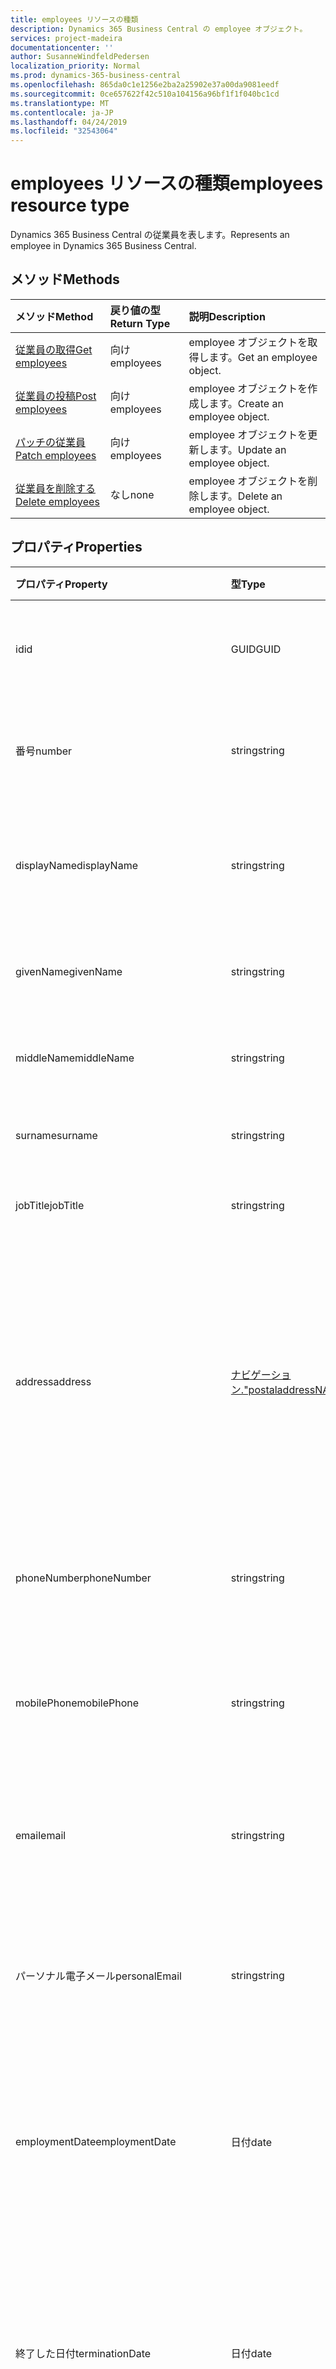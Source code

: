 ```yaml
---
title: employees リソースの種類
description: Dynamics 365 Business Central の employee オブジェクト。
services: project-madeira
documentationcenter: ''
author: SusanneWindfeldPedersen
localization_priority: Normal
ms.prod: dynamics-365-business-central
ms.openlocfilehash: 865da0c1e1256e2ba2a25902e37a00da9081eedf
ms.sourcegitcommit: 0ce657622f42c510a104156a96bf1f1f040bc1cd
ms.translationtype: MT
ms.contentlocale: ja-JP
ms.lasthandoff: 04/24/2019
ms.locfileid: "32543064"
---
```

# <a name="employees-resource-type"></a><span data-ttu-id="15649-103">employees リソースの種類</span><span class="sxs-lookup"><span data-stu-id="15649-103">employees resource type</span></span>
<span data-ttu-id="15649-104">Dynamics 365 Business Central の従業員を表します。</span><span class="sxs-lookup"><span data-stu-id="15649-104">Represents an employee in Dynamics 365 Business Central.</span></span>

## <a name="methods"></a><span data-ttu-id="15649-105">メソッド</span><span class="sxs-lookup"><span data-stu-id="15649-105">Methods</span></span>

| <span data-ttu-id="15649-106">メソッド</span><span class="sxs-lookup"><span data-stu-id="15649-106">Method</span></span>                                              | <span data-ttu-id="15649-107">戻り値の型</span><span class="sxs-lookup"><span data-stu-id="15649-107">Return Type</span></span>|<span data-ttu-id="15649-108">説明</span><span class="sxs-lookup"><span data-stu-id="15649-108">Description</span></span>               |
|:----------------------------------------------------|:-----------|:-------------------------|
|[<span data-ttu-id="15649-109">従業員の取得</span><span class="sxs-lookup"><span data-stu-id="15649-109">Get employees</span></span>](../api/dynamics-employee-get.md)      |<span data-ttu-id="15649-110">向け</span><span class="sxs-lookup"><span data-stu-id="15649-110">employees</span></span>  |<span data-ttu-id="15649-111">employee オブジェクトを取得します。</span><span class="sxs-lookup"><span data-stu-id="15649-111">Get an employee object.</span></span>   |
|[<span data-ttu-id="15649-112">従業員の投稿</span><span class="sxs-lookup"><span data-stu-id="15649-112">Post employees</span></span>](../api/dynamics-create-employee.md)  |<span data-ttu-id="15649-113">向け</span><span class="sxs-lookup"><span data-stu-id="15649-113">employees</span></span>  |<span data-ttu-id="15649-114">employee オブジェクトを作成します。</span><span class="sxs-lookup"><span data-stu-id="15649-114">Create an employee object.</span></span>|
|[<span data-ttu-id="15649-115">パッチの従業員</span><span class="sxs-lookup"><span data-stu-id="15649-115">Patch employees</span></span>](../api/dynamics-employee-update.md) |<span data-ttu-id="15649-116">向け</span><span class="sxs-lookup"><span data-stu-id="15649-116">employees</span></span>  |<span data-ttu-id="15649-117">employee オブジェクトを更新します。</span><span class="sxs-lookup"><span data-stu-id="15649-117">Update an employee object.</span></span>|
|[<span data-ttu-id="15649-118">従業員を削除する</span><span class="sxs-lookup"><span data-stu-id="15649-118">Delete employees</span></span>](../api/dynamics-employee-delete.md)|<span data-ttu-id="15649-119">なし</span><span class="sxs-lookup"><span data-stu-id="15649-119">none</span></span>       |<span data-ttu-id="15649-120">employee オブジェクトを削除します。</span><span class="sxs-lookup"><span data-stu-id="15649-120">Delete an employee object.</span></span>|

## <a name="properties"></a><span data-ttu-id="15649-121">プロパティ</span><span class="sxs-lookup"><span data-stu-id="15649-121">Properties</span></span>
| <span data-ttu-id="15649-122">プロパティ</span><span class="sxs-lookup"><span data-stu-id="15649-122">Property</span></span>           | <span data-ttu-id="15649-123">型</span><span class="sxs-lookup"><span data-stu-id="15649-123">Type</span></span>   |<span data-ttu-id="15649-124">説明</span><span class="sxs-lookup"><span data-stu-id="15649-124">Description</span></span>                                            |
|:-------------------|:-------|:------------------------------------------------------|
|<span data-ttu-id="15649-125">id</span><span class="sxs-lookup"><span data-stu-id="15649-125">id</span></span>                  |<span data-ttu-id="15649-126">GUID</span><span class="sxs-lookup"><span data-stu-id="15649-126">GUID</span></span>    |<span data-ttu-id="15649-127">従業員 ID。</span><span class="sxs-lookup"><span data-stu-id="15649-127">The employee ID.</span></span> <span data-ttu-id="15649-128">編集できません。</span><span class="sxs-lookup"><span data-stu-id="15649-128">Non-editable.</span></span>                         |
|<span data-ttu-id="15649-129">番号</span><span class="sxs-lookup"><span data-stu-id="15649-129">number</span></span>              |<span data-ttu-id="15649-130">string</span><span class="sxs-lookup"><span data-stu-id="15649-130">string</span></span>  |<span data-ttu-id="15649-131">従業員番号。</span><span class="sxs-lookup"><span data-stu-id="15649-131">The employee number.</span></span> <span data-ttu-id="15649-132">読み取り専用です。</span><span class="sxs-lookup"><span data-stu-id="15649-132">Read-Only.</span></span>                        |
|<span data-ttu-id="15649-133">displayName</span><span class="sxs-lookup"><span data-stu-id="15649-133">displayName</span></span>         |<span data-ttu-id="15649-134">string</span><span class="sxs-lookup"><span data-stu-id="15649-134">string</span></span>  |<span data-ttu-id="15649-135">従業員の givenName + 姓。</span><span class="sxs-lookup"><span data-stu-id="15649-135">The employee givenName + surname.</span></span> <span data-ttu-id="15649-136">読み取り専用です。</span><span class="sxs-lookup"><span data-stu-id="15649-136">Read-Only.</span></span>           |
|<span data-ttu-id="15649-137">givenName</span><span class="sxs-lookup"><span data-stu-id="15649-137">givenName</span></span>           |<span data-ttu-id="15649-138">string</span><span class="sxs-lookup"><span data-stu-id="15649-138">string</span></span>  |<span data-ttu-id="15649-139">従業員の指定された名前。</span><span class="sxs-lookup"><span data-stu-id="15649-139">The given name of the employee.</span></span>                        |
|<span data-ttu-id="15649-140">middleName</span><span class="sxs-lookup"><span data-stu-id="15649-140">middleName</span></span>          |<span data-ttu-id="15649-141">string</span><span class="sxs-lookup"><span data-stu-id="15649-141">string</span></span>  |<span data-ttu-id="15649-142">従業員のミドルネーム。</span><span class="sxs-lookup"><span data-stu-id="15649-142">The middle name of the employee.</span></span>                       |
|<span data-ttu-id="15649-143">surname</span><span class="sxs-lookup"><span data-stu-id="15649-143">surname</span></span>             |<span data-ttu-id="15649-144">string</span><span class="sxs-lookup"><span data-stu-id="15649-144">string</span></span>  |<span data-ttu-id="15649-145">従業員の姓</span><span class="sxs-lookup"><span data-stu-id="15649-145">The surname of the employee</span></span>                            |
|<span data-ttu-id="15649-146">jobTitle</span><span class="sxs-lookup"><span data-stu-id="15649-146">jobTitle</span></span>            |<span data-ttu-id="15649-147">string</span><span class="sxs-lookup"><span data-stu-id="15649-147">string</span></span>  |<span data-ttu-id="15649-148">従業員の正式な名前</span><span class="sxs-lookup"><span data-stu-id="15649-148">The full name of the employee</span></span>                          |
|<span data-ttu-id="15649-149">address</span><span class="sxs-lookup"><span data-stu-id="15649-149">address</span></span>             |[<span data-ttu-id="15649-150">ナビゲーション."postaladdress</span><span class="sxs-lookup"><span data-stu-id="15649-150">NAV.PostalAddress</span></span>](../resources/dynamics-complextypes.md)|<span data-ttu-id="15649-151">従業員の住所を指定します。</span><span class="sxs-lookup"><span data-stu-id="15649-151">Specifies the employee's address.</span></span> <span data-ttu-id="15649-152">このアドレスは、従業員のすべてのリソースドキュメントに表示されます。</span><span class="sxs-lookup"><span data-stu-id="15649-152">This address will appear on all resource documents for the employee.</span></span>|
|<span data-ttu-id="15649-153">phoneNumber</span><span class="sxs-lookup"><span data-stu-id="15649-153">phoneNumber</span></span>         |<span data-ttu-id="15649-154">string</span><span class="sxs-lookup"><span data-stu-id="15649-154">string</span></span>  |<span data-ttu-id="15649-155">従業員の電話番号を指定します。</span><span class="sxs-lookup"><span data-stu-id="15649-155">Specifies the employee's telephone number.</span></span>             |
|<span data-ttu-id="15649-156">mobilePhone</span><span class="sxs-lookup"><span data-stu-id="15649-156">mobilePhone</span></span>         |<span data-ttu-id="15649-157">string</span><span class="sxs-lookup"><span data-stu-id="15649-157">string</span></span>  |<span data-ttu-id="15649-158">従業員の携帯電話番号を指定します。</span><span class="sxs-lookup"><span data-stu-id="15649-158">Specifies the employee's mobile telephone number.</span></span>      |
|<span data-ttu-id="15649-159">email</span><span class="sxs-lookup"><span data-stu-id="15649-159">email</span></span>               |<span data-ttu-id="15649-160">string</span><span class="sxs-lookup"><span data-stu-id="15649-160">string</span></span>  |<span data-ttu-id="15649-161">従業員の電子メールアドレスを指定します。</span><span class="sxs-lookup"><span data-stu-id="15649-161">Specifies the employee's email address.</span></span>                |
|<span data-ttu-id="15649-162">パーソナル電子メール</span><span class="sxs-lookup"><span data-stu-id="15649-162">personalEmail</span></span>       |<span data-ttu-id="15649-163">string</span><span class="sxs-lookup"><span data-stu-id="15649-163">string</span></span>  |<span data-ttu-id="15649-164">従業員の個人の電子メールアドレスを指定します。</span><span class="sxs-lookup"><span data-stu-id="15649-164">Specifies the employee's personal email address.</span></span>       |
|<span data-ttu-id="15649-165">employmentDate</span><span class="sxs-lookup"><span data-stu-id="15649-165">employmentDate</span></span>      |<span data-ttu-id="15649-166">日付</span><span class="sxs-lookup"><span data-stu-id="15649-166">date</span></span>    |<span data-ttu-id="15649-167">従業員が会社の作業を開始した日付を指定します。</span><span class="sxs-lookup"><span data-stu-id="15649-167">Specifies the date when the employee began to work for the company.</span></span>|
|<span data-ttu-id="15649-168">終了した日付</span><span class="sxs-lookup"><span data-stu-id="15649-168">terminationDate</span></span>     |<span data-ttu-id="15649-169">日付</span><span class="sxs-lookup"><span data-stu-id="15649-169">date</span></span>    |<span data-ttu-id="15649-170">退職または棄却のために従業員が終了した日付を指定します (例:)。</span><span class="sxs-lookup"><span data-stu-id="15649-170">Specifies the date when the employee was terminated, due to retirement or dismissal, for example.</span></span>|
|<span data-ttu-id="15649-171">status</span><span class="sxs-lookup"><span data-stu-id="15649-171">status</span></span>              |<span data-ttu-id="15649-172">string</span><span class="sxs-lookup"><span data-stu-id="15649-172">string</span></span>  |<span data-ttu-id="15649-173">従業員の状態を指定します。</span><span class="sxs-lookup"><span data-stu-id="15649-173">Specifies the employee's status.</span></span> <span data-ttu-id="15649-174">有効な値、非アクティブな値、または終了した値を指定します。</span><span class="sxs-lookup"><span data-stu-id="15649-174">Possible values are Active, Inactive or Terminated</span></span>|
|<span data-ttu-id="15649-175">birthDate</span><span class="sxs-lookup"><span data-stu-id="15649-175">birthDate</span></span>           |<span data-ttu-id="15649-176">日付</span><span class="sxs-lookup"><span data-stu-id="15649-176">date</span></span>    |<span data-ttu-id="15649-177">従業員の生年月日を指定します。</span><span class="sxs-lookup"><span data-stu-id="15649-177">Specifies the employee's date of birth.</span></span>                |
|<span data-ttu-id="15649-178">表</span><span class="sxs-lookup"><span data-stu-id="15649-178">picture</span></span>             |<span data-ttu-id="15649-179">stream</span><span class="sxs-lookup"><span data-stu-id="15649-179">stream</span></span>  |<span data-ttu-id="15649-180">従業員の画像。</span><span class="sxs-lookup"><span data-stu-id="15649-180">The employee picture.</span></span> <span data-ttu-id="15649-181">読み取り専用です。</span><span class="sxs-lookup"><span data-stu-id="15649-181">Read-Only.</span></span>                       |
|<span data-ttu-id="15649-182">lastModifiedDateTime</span><span class="sxs-lookup"><span data-stu-id="15649-182">lastModifiedDateTime</span></span>|<span data-ttu-id="15649-183">datetime</span><span class="sxs-lookup"><span data-stu-id="15649-183">datetime</span></span>|<span data-ttu-id="15649-184">従業員が最後に変更された日時。</span><span class="sxs-lookup"><span data-stu-id="15649-184">The last datetime the employee was modified.</span></span> <span data-ttu-id="15649-185">読み取り専用。</span><span class="sxs-lookup"><span data-stu-id="15649-185">Read-Only.</span></span>|  


## <a name="relationships"></a><span data-ttu-id="15649-186">リレーションシップ</span><span class="sxs-lookup"><span data-stu-id="15649-186">Relationships</span></span>
<span data-ttu-id="15649-187">なし</span><span class="sxs-lookup"><span data-stu-id="15649-187">None</span></span>

## <a name="json-representation"></a><span data-ttu-id="15649-188">JSON 表記</span><span class="sxs-lookup"><span data-stu-id="15649-188">JSON representation</span></span>

<span data-ttu-id="15649-189">以下は、リソースの JSON 表記です。</span><span class="sxs-lookup"><span data-stu-id="15649-189">Here is a JSON representation of the resource.</span></span>


```json
{
    "id": "GUID",
    "number": "string",
    "displayName": "string",
    "givenName": "string",
    "middleName": "string",
    "surname": "string",
    "jobTitle": "string",
    "address": "NAV.PostalAddress",
    "phoneNumber": "string",
    "mobilePhone": "string",
    "email": "string",
    "personalEmail": "string",
    "employmentDate": "date",
    "terminationDate": "date",
    "status": "string",
    "birthDate": "date",
    "picture": "stream",
    "lastModifiedDateTime": "datetime"
}

```

